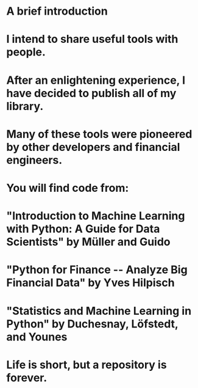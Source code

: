 # A brief introduction
# I intend to share useful tools with people.
# After an enlightening experience, I have decided to publish all of my library.
# Many of these tools were pioneered by other developers and financial engineers.
# You will find code from:
# "Introduction to Machine Learning with Python: A Guide for Data Scientists" by Müller and Guido
# "Python for Finance -- Analyze Big Financial Data" by Yves Hilpisch
# "Statistics and Machine Learning in Python" by Duchesnay, Löfstedt, and Younes
# Life is short, but a repository is forever.

